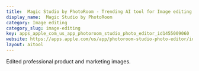 ```yaml
---
title:  Magic Studio by PhotoRoom - Trending AI tool for Image editing and best alternatives
display_name:  Magic Studio by PhotoRoom
category: Image editing
category_slug: image-editing
key: apps_apple_com_us_app_photoroom_studio_photo_editor_id1455009060
website: https://apps.apple.com/us/app/photoroom-studio-photo-editor/id1455009060
layout: aitool
---
```


Edited professional product and marketing images.
